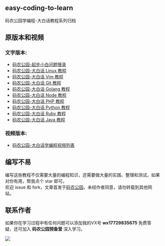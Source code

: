## easy-coding-to-learn

码农公园学编程-大白话教程系列归档

## 原版本和视频

### 文字版本:  
- [码农公园-起步小白问题搜录](http://www.develop-developer.com/topics/ru7mRRMXL4ZNQosxS)
- [码农公园-大白话 Linux 教程](http://www.develop-developer.com/topics/JWuEYAXx6665hszXe)
- [码农公园-大白话 Vim 教程](http://www.develop-developer.com/topics/tbSWMYeRubuDotbvn)
- [码农公园-大白话 Git 教程](http://www.develop-developer.com/topics/7iESoSi7bXYkdfM4z)
- [码农公园-大白话 Golang 教程](http://www.develop-developer.com/topics/ozbedgRzAbYy3xgcD)
- [码农公园-大白话 Node 教程](http://www.develop-developer.com/topics/u2FMkKa6ZcnThbvSz)
- [码农公园-大白话 PHP 教程](http://www.develop-developer.com/topics/efupY3vfgPGDyo53X)
- [码农公园-大白话 Python 教程](http://www.develop-developer.com/topics/tQ5iBaLqiezesMe62)
- [码农公园-大白话 Ruby 教程](https://www.develop-developer.com/topics/hoNtdByiEWJBKxsuC)
- [码农公园-大白话 Java 教程](https://www.develop-developer.com/topics/7ppEJZSzsTBYt6dL4)


### 视频版本: 
- [码农公园-大白话学编程视频列表](http://www.develop-developer.com/guide_list)

## 编写不易

编写这些教程不仅需要大量的编程知识，还需要做大量的实践、整理和测试，如果对你有用，帮我点个 star 即可。  
欢迎 issue 和 fork，文章首发于[码农公园](http://develop-developer.com)，未经作者同意，请勿转载到其他网站。

## 联系作者

如果你在学习过程中有任何问题可以添加我的VX号 **wx17729835675** 免费答疑，还可加入 **码农公园预备营** 深入学习。

![](http://develop-developer.oss-cn-hangzhou.aliyuncs.com/images/oupmvGcz7eJ43LmJX-mMqaGbMdrKH498oR6Sh5IzXL.jpeg?x-oss-process=style/txt-water)
